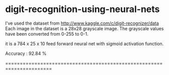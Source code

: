digit-recognition-using-neural-nets
===================================

I've used the dataset from http://www.kaggle.com/c/digit-recognizer/data
Each image in the dataset is a 28x28 grayscale image. The grayscale values have been converted from 0-255 to 0-1.

it is a 784 x 25 x 10 feed forward neural net with sigmoid activation function.

Accuracy : 92.84 %

======================================================================

